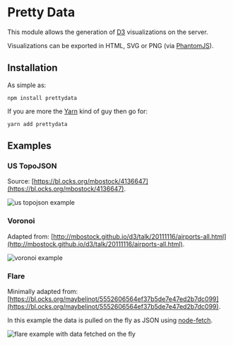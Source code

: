 # Pretty Data

This module allows the generation of [D3](https://d3js.org) visualizations on the server.

Visualizations can be exported in HTML, SVG or PNG (via [PhantomJS](http://phantomjs.org/)).

## Installation

As simple as:

`npm install prettydata`

If you are more the [Yarn](https://yarnpkg.com) kind of guy then go for:

`yarn add prettydata`

## Examples

### US TopoJSON

Source: [https://bl.ocks.org/mbostock/4136647](https://bl.ocks.org/mbostock/4136647).

![us topojson example](https://raw.githubusercontent.com/mmarcon/pretty-data/examples/out/map-us.png)

### Voronoi

Adapted from: [http://mbostock.github.io/d3/talk/20111116/airports-all.html](http://mbostock.github.io/d3/talk/20111116/airports-all.html).

![voronoi example](https://raw.githubusercontent.com/mmarcon/pretty-data/examples/out/voronoi.png)

### Flare

Minimally adapted from: [https://bl.ocks.org/maybelinot/5552606564ef37b5de7e47ed2b7dc099](https://bl.ocks.org/maybelinot/5552606564ef37b5de7e47ed2b7dc099).

In this example the data is pulled on the fly as JSON using [node-fetch](https://github.com/bitinn/node-fetch).

![flare example with data fetched on the fly](https://raw.githubusercontent.com/mmarcon/pretty-data/examples/out/flare.png)
